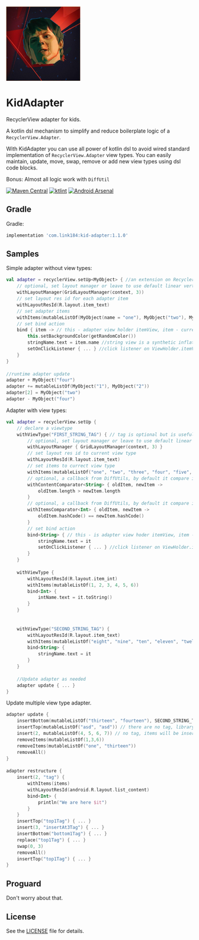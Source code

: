 
![logo](https://github.com/Link184/KidAdapter/blob/master/logo.png)

# KidAdapter
RecyclerView adapter for kids.

A kotlin dsl mechanism to simplify and reduce boilerplate logic of a `RecyclerView.Adapter`. 

With KidAdapter you can use all power of kotlin dsl to avoid wired standard implementation of `RecyclerView.Adapter` 
view types. You can easily maintain, update, move, swap, remove or add new view types using dsl code blocks. 

Bonus: Almost all logic work with `DiffUtil`

[![Maven Central](https://maven-badges.herokuapp.com/maven-central/com.link184/kid-adapter/badge.svg)](https://maven-badges.herokuapp.com/maven-central/com.link184/kid-adapter)
[![ktlint](https://img.shields.io/badge/code%20style-%E2%9D%A4-FF4081.svg)](https://ktlint.github.io/)
[![Android Arsenal](https://img.shields.io/badge/Android%20Arsenal-KidAdapter-brightgreen.svg?style=flat)](https://android-arsenal.com/details/1/7397)


Gradle
--------

Gradle:

```gradle
implementation 'com.link184:kid-adapter:1.1.0'
```

Samples
-----

Simple adapter without view types:
```kotlin
val adapter = recyclerView.setUp<MyObject> { //an extension on RecyclerView which return a instance of adapter
    // optional, set layout manager or leave to use default linear vertical
    withLayoutManager(GridLayoutManager(context, 3)) 
    // set layout res id for each adapter item
    withLayoutResId(R.layout.item_text) 
    // set adapter items
    withItems(mutableListOf(MyObject(name = "one"), MyObject("two"), MyObject("three")))
    // set bind action
    bind { item -> // this - adapter view holder itemView, item - current item
        this.setBackgroundColor(getRandomColor())
        stringName.text = item.name //string view is a synthetic inflated view from bind function context 
        setOnClickListener { ... } //click listener on ViewHolder.itemView
    }
}

//runtime adapter update
adapter + MyObject("four")
adapter += mutableListOf(MyObject("1"), MyObject("2"))
adapter[2] = MyObject("two")
adapter - MyObject("four")
```

Adapter with view types:
```kotlin
val adapter = recyclerView.setUp {
    // declare a viewtype
    withViewType("FIRST_STRING_TAG") { // tag is optional but is useful for future updates when you have multiple view typs with the same item types
        // optional, set layout manager or leave to use default linear vertical
        withLayoutManager { GridLayoutManager(context, 3) }
        // set layout res id to current view type
        withLayoutResId(R.layout.item_text)
        // set items to currect view type
        withItems(mutableListOf("one", "two", "three", "four", "five", "six", "seven"))
        // optional, a callback from DiffUtils, by default it compare items with equals() method, set it if you need a custom behavior
        withContentComparator<String> { oldItem, newItem ->
            oldItem.length > newItem.length
        }
        // optional, a callback from DiffUtils, by default it compare items with equals() method, set it if you need a custom behavior
        withItemsComparator<Int> { oldItem, newItem -> 
            oldItem.hashCode() == newItem.hashCode()
        }
        // set bind action
        bind<String> { // this - is adapter view hoder itemView, item - current item
            stringName.text = it
            setOnClickListener { ... } //click listener on ViewHolder.itemView
        }
    }

    withViewType {
        withLayoutResId(R.layout.item_int)
        withItems(mutableListOf(1, 2, 3, 4, 5, 6))
        bind<Int> {
            intName.text = it.toString()
        }
    }


    withViewType("SECOND_STRING_TAG") {
        withLayoutResId(R.layout.item_text)
        withItems(mutableListOf("eight", "nine", "ten", "eleven", "twelve"))
        bind<String> {
            stringName.text = it
        }
    }
    
    //Update adapter as needed
    adapter update { ... }
}
```

Update multiple view type adapter.

```kotlin
adapter update {
    insertBottom(mutableListOf("thirteen", "fourteen"), SECOND_STRING_TAG)
    insertTop(mutableListOf("asd", "asd")) // there are no tag, library automatically detect and insert items on first list of strings
    insert(2, mutableListOf(4, 5, 6, 7)) // no tag, items will be inserted in first list of integers
    removeItems(mutableListOf(1,3,6))
    removeItems(mutableListOf("one", "thirteen"))
    removeAll()
}

adapter restructure {
    insert(2, "tag") {
        withItems(items)
        withLayoutResId(android.R.layout.list_content)
        bind<Int> {
            println("We are here $it")
        }
    }
    insertTop("top1Tag") { ... }
    insert(3, "insertAt3Tag") { ... }
    insertBottom("bottom1Tag") { ... }
    replace("top1Tag") { ... }
    swap(0, 3)
    removeAll()
    insertTop("top1Tag") { ... }
}
```

Proguard
-------
Don't worry about that.

License
-------
See the [LICENSE][1] file for details.

[1]: https://github.com/Link184/KidAdapter/blob/master/LICENSE